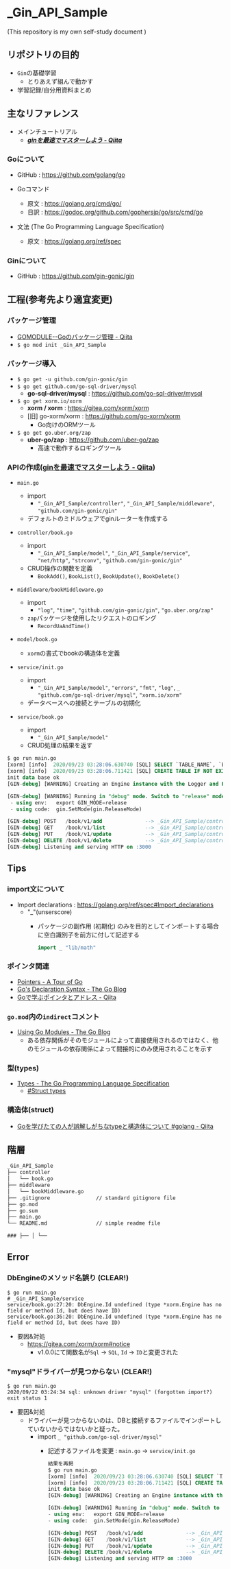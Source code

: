 # _Gin_API_Sample

(This repository is my own self-study document
)

## リポジトリの目的

- ``Gin``の基礎学習
  - とりあえず組んで動かす
- 学習記録/自分用資料まとめ

## 主なリファレンス

- メインチュートリアル
  - ***[ginを最速でマスターしよう - Qiita](https://qiita.com/Syoitu/items/8e7e3215fb7ac9dabc3a)***

### **Go**について

- GitHub : https://github.com/golang/go

- Goコマンド
  - 原文 : https://golang.org/cmd/go/
  - 日訳 : https://godoc.org/github.com/gophersjp/go/src/cmd/go

- 文法 (The Go Programming Language Specification)
  - 原文 : https://golang.org/ref/spec

### **Gin**について

- GitHub : https://github.com/gin-gonic/gin

## 工程(参考先より適宜変更)

### パッケージ管理

- [GOMODULE--Goのパッケージ管理 - Qiita](https://qiita.com/Syoitu/items/f221b52231703cebe8ff)
- ``$ go mod init _Gin_API_Sample``

### パッケージ導入

- ``$ go get -u github.com/gin-gonic/gin``
- ``$ go get github.com/go-sql-driver/mysql``
  - **go-sql-driver/mysql** : https://github.com/go-sql-driver/mysql
- ``$ go get xorm.io/xorm``
  - **xorm / xorm** : https://gitea.com/xorm/xorm
  - [旧] go-xorm/xorm : https://github.com/go-xorm/xorm
    - Go向けのORMツール
- ``$ go get go.uber.org/zap``
  - **uber-go/zap** : https://github.com/uber-go/zap
    - 高速で動作するロギングツール

### APIの作成([ginを最速でマスターしよう - Qiita](https://qiita.com/Syoitu/items/8e7e3215fb7ac9dabc3a#gin%E3%81%A7%E7%B0%A1%E5%8D%98%E3%81%AArest%E9%A2%A8%E3%81%AEapi%E3%82%B5%E3%83%BC%E3%83%90%E3%83%BC%E3%82%92%E4%BD%9C%E3%81%A3%E3%81%A6%E3%81%BF%E3%82%88%E3%81%86))

- ``main.go``
  - import
    - ``"_Gin_API_Sample/controller"``, ``"_Gin_API_Sample/middleware"``, ``"github.com/gin-gonic/gin"``
  - デフォルトのミドルウェアでginルーターを作成する

- ``controller/book.go``
  - import
    - ``"_Gin_API_Sample/model"``, ``"_Gin_API_Sample/service"``, ``"net/http"``, ``"strconv"``, ``"github.com/gin-gonic/gin"``
  - CRUD操作の関数を定義
    - ``BookAdd()``, ``BookList()``, ``BookUpdate()``, ``BookDelete()``

- ``middleware/bookMiddleware.go``
  - import
    - ``"log"``, ``"time"``, ``"github.com/gin-gonic/gin"``, ``"go.uber.org/zap"``
  - ``zap``パッケージを使用したリクエストのロギング
    - ``RecordUaAndTime()``

- ``model/book.go``
  - ``xorm``の書式でbookの構造体を定義

- ``service/init.go``
  - import
    - ``"_Gin_API_Sample/model"``, ``"errors"``, ``"fmt"``, ``"log"``, ``_ "github.com/go-sql-driver/mysql"``, ``"xorm.io/xorm"``
  - データベースへの接続とテーブルの初期化

- ``service/book.go``
  - import
    - ``"_Gin_API_Sample/model"``
  - CRUD処理の結果を返す

~~~sql
$ go run main.go
[xorm] [info]  2020/09/23 03:28:06.630740 [SQL] SELECT `TABLE_NAME`, `ENGINE`, `AUTO_INCREMENT`, `TABLE_COMMENT` from `INFORMATION_SCHEMA`.`TABLES` WHERE `TABLE_SCHEMA`=? AND (`ENGINE`='MyISAM' OR `ENGINE` = 'InnoDB' OR `ENGINE` = 'TokuDB') [ginsample] - 10.169646ms
[xorm] [info]  2020/09/23 03:28:06.711421 [SQL] CREATE TABLE IF NOT EXISTS `book` (`id` INT(64) PRIMARY KEY AUTO_INCREMENT NOT NULL, `title` VARCHAR(40) NULL, `content` VARCHAR(40) NULL) [] - 80.320139ms
init data base ok
[GIN-debug] [WARNING] Creating an Engine instance with the Logger and Recovery middleware already attached.

[GIN-debug] [WARNING] Running in "debug" mode. Switch to "release" mode in production.
 - using env:   export GIN_MODE=release
 - using code:  gin.SetMode(gin.ReleaseMode)

[GIN-debug] POST   /book/v1/add              --> _Gin_API_Sample/controller.BookAdd (4 handlers)
[GIN-debug] GET    /book/v1/list             --> _Gin_API_Sample/controller.BookList (4 handlers)
[GIN-debug] PUT    /book/v1/update           --> _Gin_API_Sample/controller.BookUpdate (4 handlers)
[GIN-debug] DELETE /book/v1/delete           --> _Gin_API_Sample/controller.BookDelete (4 handlers)
[GIN-debug] Listening and serving HTTP on :3000
~~~

## Tips

### import文について

- Import declarations : https://golang.org/ref/spec#Import_declarations
  - "_"(unserscore)
    - パッケージの副作用 (初期化) のみを目的としてインポートする場合に空白識別子を前方に付して記述する

      ~~~go
      import _ "lib/math"
      ~~~

### ポインタ関連

- [Pointers - A Tour of Go](https://go-tour-jp.appspot.com/moretypes/1)
- [Go's Declaration Syntax - The Go Blog](https://blog.golang.org/declaration-syntax)
- [Goで学ぶポインタとアドレス - Qiita](https://qiita.com/Sekky0905/items/447efa04a95e3fec217f)

### ``go.mod``内の``indirect``コメント

- [Using Go Modules - The Go Blog](https://blog.golang.org/using-go-modules)
  - ある依存関係がそのモジュールによって直接使用されるのではなく、他のモジュールの依存関係によって間接的にのみ使用されることを示す

### 型(types)

- [Types - The Go Programming Language Specification](https://golang.org/ref/spec#Types)
  - [#Struct types](https://golang.org/ref/spec#Struct_types)

### 構造体(struct)

- [Goを学びたての人が誤解しがちなtypeと構造体について #golang - Qiita](https://qiita.com/tenntenn/items/45c568d43e950292bc31)

## 階層

~~~txt
_Gin_API_Sample
├── controller
│   └── book.go
├── middleware
│   └── bookMiddleware.go
├── .gitignore               // standard gitignore file
├── go.mod
├── go.sum
├── main.go
└── README.md                // simple readme file

### ├── │ └──
~~~

## Error

### DbEngineのメソッド名誤り (CLEAR!)

~~~error
$ go run main.go
# _Gin_API_Sample/service
service/book.go:27:20: DbEngine.Id undefined (type *xorm.Engine has no field or method Id, but does have ID)
service/book.go:36:20: DbEngine.Id undefined (type *xorm.Engine has no field or method Id, but does have ID)
~~~

- 要因&対処
  - https://gitea.com/xorm/xorm#notice
    - v1.0.0にて関数名が``Sql`` -> ``SQL``, ``Id`` -> ``ID``と変更された

### "mysql"ドライバーが見つからない (CLEAR!)

~~~error
$ go run main.go
2020/09/22 03:24:34 sql: unknown driver "mysql" (forgotten import?)
exit status 1
~~~

- 要因&対処
  - ドライバーが見つからないのは、DBと接続するファイルでインポートしていないからではないかと疑った。
    - import ``_ "github.com/go-sql-driver/mysql"``
      - 記述するファイルを変更 : ``main.go`` -> ``service/init.go``

        ~~~sql
        結果を再掲
        $ go run main.go
        [xorm] [info]  2020/09/23 03:28:06.630740 [SQL] SELECT `TABLE_NAME`, `ENGINE`, `AUTO_INCREMENT`, `TABLE_COMMENT` from `INFORMATION_SCHEMA`.`TABLES` WHERE `TABLE_SCHEMA`=? AND (`ENGINE`='MyISAM' OR `ENGINE` = 'InnoDB' OR `ENGINE` = 'TokuDB') [ginsample] - 10.169646ms
        [xorm] [info]  2020/09/23 03:28:06.711421 [SQL] CREATE TABLE IF NOT EXISTS `book` (`id` INT(64) PRIMARY KEY AUTO_INCREMENT NOT NULL, `title` VARCHAR(40) NULL, `content` VARCHAR(40) NULL) [] - 80.320139ms
        init data base ok
        [GIN-debug] [WARNING] Creating an Engine instance with the Logger and Recovery middleware already attached.

        [GIN-debug] [WARNING] Running in "debug" mode. Switch to "release" mode in production.
        - using env:   export GIN_MODE=release
        - using code:  gin.SetMode(gin.ReleaseMode)

        [GIN-debug] POST   /book/v1/add              --> _Gin_API_Sample/controller.BookAdd (4 handlers)
        [GIN-debug] GET    /book/v1/list             --> _Gin_API_Sample/controller.BookList (4 handlers)
        [GIN-debug] PUT    /book/v1/update           --> _Gin_API_Sample/controller.BookUpdate (4 handlers)
        [GIN-debug] DELETE /book/v1/delete           --> _Gin_API_Sample/controller.BookDelete (4 handlers)
        [GIN-debug] Listening and serving HTTP on :3000
        ~~~